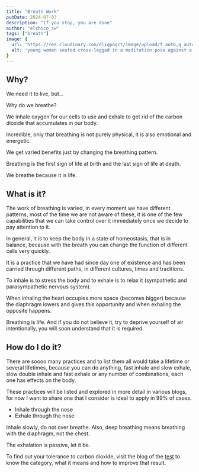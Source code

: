 ```yaml
---
title: "Breath Work"
pubDate: 2024-07-03
description: "If you stop, you are done"
author: "elchico_sw"
tags: ["breath"]
image: {
  url: 'https://res.cloudinary.com/dliqpogct/image/upload/f_auto,q_auto/v1/mysite/breath',
  alt: 'young woman seated cross-legged in a meditation pose against a red background.'
}
---
```


## Why?

We need it to live, but...

Why do we breathe?

We inhale oxygen for our cells to use and exhale to get rid of the carbon dioxide that accumulates in our body. 

Incredible, only that breathing is not purely physical, it is also emotional and energetic.

We get varied benefits just by changing the breathing pattern.

Breathing is the first sign of life at birth and the last sign of life at death.

We breathe because it is life.

## What is it?

The work of breathing is varied, in every moment we have different patterns, most of the time we are not aware of these, it is one of the few capabilities that we can take control over it immediately once we decide to pay attention to it.

In general, it is to keep the body in a state of homeostasis, that is in balance, because with the breath you can change the function of different cells very quickly.

It is a practice that we have had since day one of existence and has been carried through different paths, in different cultures, times and traditions.

To inhale is to stress the body and to exhale is to relax it (sympathetic and parasympathetic nervous system).

When inhaling the heart occupies more space (becomes bigger) because the diaphragm lowers and gives this opportunity and when exhaling the opposite happens.

Breathing is life. And if you do not believe it, try to deprive yourself of air intentionally, you will soon understand that it is required.

## How do I do it?

There are soooo many practices and to list them all would take a lifetime or several lifetimes, because you can do anything, fast inhale and slow exhale, slow double inhale and fast exhale or any number of combinations, each one has effects on the body.

These practices will be listed and explored in more detail in various blogs, for now I want to share one that I consider is ideal to apply in 99% of cases.

- Inhale through the nose
- Exhale through the nose

Inhale slowly, do not over breathe. Also, deep breathing means breathing with the diaphragm, not the chest.

The exhalation is passive, let it be.

To find out your tolerance to carbon dioxide, visit the blog of the [test](https://elchico.coach/en/blog/test) to know the category, what it means and how to improve that result.